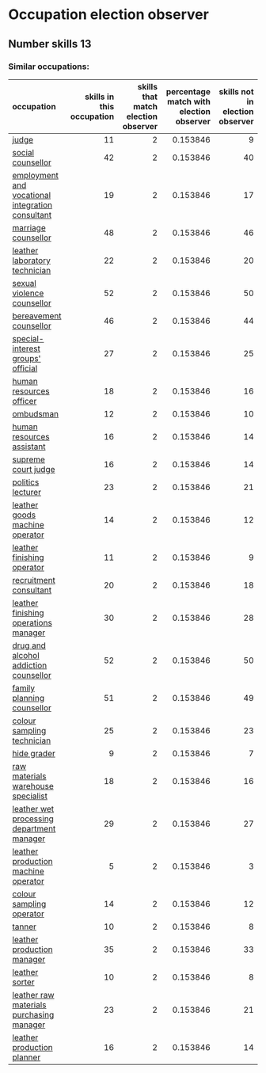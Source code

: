 # Occupation election observer
## Number skills 13
### Similar occupations:
| occupation                                                                                              |   skills in this occupation |   skills that match election observer |   percentage match with election observer |   skills not in election observer |
|:--------------------------------------------------------------------------------------------------------|----------------------------:|--------------------------------------:|------------------------------------------:|----------------------------------:|
| [judge](judge.md)                                                                                       |                          11 |                                     2 |                                  0.153846 |                                 9 |
| [social counsellor](social_counsellor.md)                                                               |                          42 |                                     2 |                                  0.153846 |                                40 |
| [employment and vocational integration consultant](employment_and_vocational_integration_consultant.md) |                          19 |                                     2 |                                  0.153846 |                                17 |
| [marriage counsellor](marriage_counsellor.md)                                                           |                          48 |                                     2 |                                  0.153846 |                                46 |
| [leather laboratory technician](leather_laboratory_technician.md)                                       |                          22 |                                     2 |                                  0.153846 |                                20 |
| [sexual violence counsellor](sexual_violence_counsellor.md)                                             |                          52 |                                     2 |                                  0.153846 |                                50 |
| [bereavement counsellor](bereavement_counsellor.md)                                                     |                          46 |                                     2 |                                  0.153846 |                                44 |
| [special-interest groups' official](special-interest_groups'_official.md)                               |                          27 |                                     2 |                                  0.153846 |                                25 |
| [human resources officer](human_resources_officer.md)                                                   |                          18 |                                     2 |                                  0.153846 |                                16 |
| [ombudsman](ombudsman.md)                                                                               |                          12 |                                     2 |                                  0.153846 |                                10 |
| [human resources assistant](human_resources_assistant.md)                                               |                          16 |                                     2 |                                  0.153846 |                                14 |
| [supreme court judge](supreme_court_judge.md)                                                           |                          16 |                                     2 |                                  0.153846 |                                14 |
| [politics lecturer](politics_lecturer.md)                                                               |                          23 |                                     2 |                                  0.153846 |                                21 |
| [leather goods machine operator](leather_goods_machine_operator.md)                                     |                          14 |                                     2 |                                  0.153846 |                                12 |
| [leather finishing operator](leather_finishing_operator.md)                                             |                          11 |                                     2 |                                  0.153846 |                                 9 |
| [recruitment consultant](recruitment_consultant.md)                                                     |                          20 |                                     2 |                                  0.153846 |                                18 |
| [leather finishing operations manager](leather_finishing_operations_manager.md)                         |                          30 |                                     2 |                                  0.153846 |                                28 |
| [drug and alcohol addiction counsellor](drug_and_alcohol_addiction_counsellor.md)                       |                          52 |                                     2 |                                  0.153846 |                                50 |
| [family planning counsellor](family_planning_counsellor.md)                                             |                          51 |                                     2 |                                  0.153846 |                                49 |
| [colour sampling technician](colour_sampling_technician.md)                                             |                          25 |                                     2 |                                  0.153846 |                                23 |
| [hide grader](hide_grader.md)                                                                           |                           9 |                                     2 |                                  0.153846 |                                 7 |
| [raw materials warehouse specialist](raw_materials_warehouse_specialist.md)                             |                          18 |                                     2 |                                  0.153846 |                                16 |
| [leather wet processing department manager](leather_wet_processing_department_manager.md)               |                          29 |                                     2 |                                  0.153846 |                                27 |
| [leather production machine operator](leather_production_machine_operator.md)                           |                           5 |                                     2 |                                  0.153846 |                                 3 |
| [colour sampling operator](colour_sampling_operator.md)                                                 |                          14 |                                     2 |                                  0.153846 |                                12 |
| [tanner](tanner.md)                                                                                     |                          10 |                                     2 |                                  0.153846 |                                 8 |
| [leather production manager](leather_production_manager.md)                                             |                          35 |                                     2 |                                  0.153846 |                                33 |
| [leather sorter](leather_sorter.md)                                                                     |                          10 |                                     2 |                                  0.153846 |                                 8 |
| [leather raw materials purchasing manager](leather_raw_materials_purchasing_manager.md)                 |                          23 |                                     2 |                                  0.153846 |                                21 |
| [leather production planner](leather_production_planner.md)                                             |                          16 |                                     2 |                                  0.153846 |                                14 |
